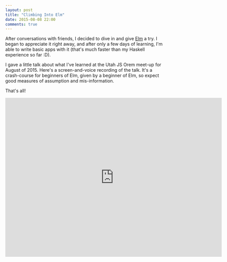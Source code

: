 ```yaml
---
layout: post
title: "Climbing Into Elm"
date: 2015-08-08 22:00
comments: true
---
```


After conversations with friends, I decided to dive in and give [Elm](http://elm-lang.org) a try. I began to appreciate it right away, and after only a few days of learning, I'm able to write basic apps with it (that's much faster than my Haskell experience so far :D).

I gave a little talk about what I've learned at the Utah JS Orem meet-up for August of 2015. Here's a screen-and-voice recording of the talk. It's a crash-course for beginners of Elm, given by a beginner of Elm, so expect good measures of assumption and mis-information.

That's all!

<div style="margin-bottom: 1em">
  <iframe width="680" height="500" src="https://www.youtube.com/embed/-JlC2Q89yg4" frameborder="0" allowfullscreen></iframe>
</div>
